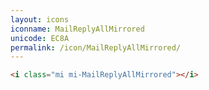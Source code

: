 ```yaml
---
layout: icons
iconname: MailReplyAllMirrored
unicode: EC8A
permalink: /icon/MailReplyAllMirrored/
---
```


``` html
<i class="mi mi-MailReplyAllMirrored"></i>
```
